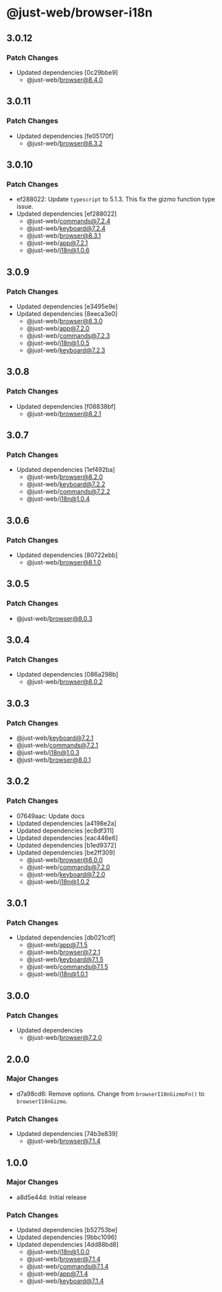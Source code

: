 # @just-web/browser-i18n

## 3.0.12

### Patch Changes

- Updated dependencies [0c29bbe9]
  - @just-web/browser@8.4.0

## 3.0.11

### Patch Changes

- Updated dependencies [fe05170f]
  - @just-web/browser@8.3.2

## 3.0.10

### Patch Changes

- ef288022: Update `typescript` to 5.1.3. This fix the gizmo function type issue.
- Updated dependencies [ef288022]
  - @just-web/commands@7.2.4
  - @just-web/keyboard@7.2.4
  - @just-web/browser@8.3.1
  - @just-web/app@7.2.1
  - @just-web/i18n@1.0.6

## 3.0.9

### Patch Changes

- Updated dependencies [e3495e9e]
- Updated dependencies [8eeca3e0]
  - @just-web/browser@8.3.0
  - @just-web/app@7.2.0
  - @just-web/commands@7.2.3
  - @just-web/i18n@1.0.5
  - @just-web/keyboard@7.2.3

## 3.0.8

### Patch Changes

- Updated dependencies [f08838bf]
  - @just-web/browser@8.2.1

## 3.0.7

### Patch Changes

- Updated dependencies [1ef492ba]
  - @just-web/browser@8.2.0
  - @just-web/keyboard@7.2.2
  - @just-web/commands@7.2.2
  - @just-web/i18n@1.0.4

## 3.0.6

### Patch Changes

- Updated dependencies [80722ebb]
  - @just-web/browser@8.1.0

## 3.0.5

### Patch Changes

- @just-web/browser@8.0.3

## 3.0.4

### Patch Changes

- Updated dependencies [086a298b]
  - @just-web/browser@8.0.2

## 3.0.3

### Patch Changes

- @just-web/keyboard@7.2.1
- @just-web/commands@7.2.1
- @just-web/i18n@1.0.3
- @just-web/browser@8.0.1

## 3.0.2

### Patch Changes

- 07649aac: Update docs
- Updated dependencies [a4198e2a]
- Updated dependencies [ec8df311]
- Updated dependencies [eac446e6]
- Updated dependencies [b1ed9372]
- Updated dependencies [be2ff309]
  - @just-web/browser@8.0.0
  - @just-web/commands@7.2.0
  - @just-web/keyboard@7.2.0
  - @just-web/i18n@1.0.2

## 3.0.1

### Patch Changes

- Updated dependencies [db021cdf]
  - @just-web/app@7.1.5
  - @just-web/browser@7.2.1
  - @just-web/keyboard@7.1.5
  - @just-web/commands@7.1.5
  - @just-web/i18n@1.0.1

## 3.0.0

### Patch Changes

- Updated dependencies
  - @just-web/browser@7.2.0

## 2.0.0

### Major Changes

- d7a98cd6: Remove options.
  Change from `browserI18nGizmoFn()` to `browserI18nGizmo`.

### Patch Changes

- Updated dependencies [74b3e839]
  - @just-web/browser@7.1.4

## 1.0.0

### Major Changes

- a8d5e44d: Initial release

### Patch Changes

- Updated dependencies [b52753be]
- Updated dependencies [9bbc1096]
- Updated dependencies [4dd88bd8]
  - @just-web/i18n@1.0.0
  - @just-web/browser@7.1.4
  - @just-web/commands@7.1.4
  - @just-web/app@7.1.4
  - @just-web/keyboard@7.1.4
